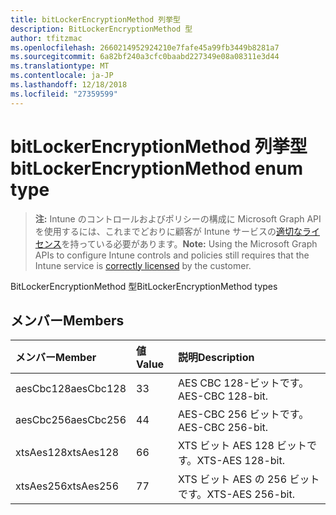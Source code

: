 ```yaml
---
title: bitLockerEncryptionMethod 列挙型
description: BitLockerEncryptionMethod 型
author: tfitzmac
ms.openlocfilehash: 2660214952924210e7fafe45a99fb3449b8281a7
ms.sourcegitcommit: 6a82bf240a3cfc0baabd227349e08a08311e3d44
ms.translationtype: MT
ms.contentlocale: ja-JP
ms.lasthandoff: 12/18/2018
ms.locfileid: "27359599"
---
```

# <a name="bitlockerencryptionmethod-enum-type"></a><span data-ttu-id="91f1e-103">bitLockerEncryptionMethod 列挙型</span><span class="sxs-lookup"><span data-stu-id="91f1e-103">bitLockerEncryptionMethod enum type</span></span>

> <span data-ttu-id="91f1e-104">**注:** Intune のコントロールおよびポリシーの構成に Microsoft Graph API を使用するには、これまでどおりに顧客が Intune サービスの[適切なライセンス](https://go.microsoft.com/fwlink/?linkid=839381)を持っている必要があります。</span><span class="sxs-lookup"><span data-stu-id="91f1e-104">**Note:** Using the Microsoft Graph APIs to configure Intune controls and policies still requires that the Intune service is [correctly licensed](https://go.microsoft.com/fwlink/?linkid=839381) by the customer.</span></span>

<span data-ttu-id="91f1e-105">BitLockerEncryptionMethod 型</span><span class="sxs-lookup"><span data-stu-id="91f1e-105">BitLockerEncryptionMethod types</span></span>
## <a name="members"></a><span data-ttu-id="91f1e-106">メンバー</span><span class="sxs-lookup"><span data-stu-id="91f1e-106">Members</span></span>
|<span data-ttu-id="91f1e-107">メンバー</span><span class="sxs-lookup"><span data-stu-id="91f1e-107">Member</span></span>|<span data-ttu-id="91f1e-108">値</span><span class="sxs-lookup"><span data-stu-id="91f1e-108">Value</span></span>|<span data-ttu-id="91f1e-109">説明</span><span class="sxs-lookup"><span data-stu-id="91f1e-109">Description</span></span>|
|:---|:---|:---|
|<span data-ttu-id="91f1e-110">aesCbc128</span><span class="sxs-lookup"><span data-stu-id="91f1e-110">aesCbc128</span></span>|<span data-ttu-id="91f1e-111">3</span><span class="sxs-lookup"><span data-stu-id="91f1e-111">3</span></span>|<span data-ttu-id="91f1e-112">AES CBC 128-ビットです。</span><span class="sxs-lookup"><span data-stu-id="91f1e-112">AES-CBC 128-bit.</span></span>|
|<span data-ttu-id="91f1e-113">aesCbc256</span><span class="sxs-lookup"><span data-stu-id="91f1e-113">aesCbc256</span></span>|<span data-ttu-id="91f1e-114">4</span><span class="sxs-lookup"><span data-stu-id="91f1e-114">4</span></span>|<span data-ttu-id="91f1e-115">AES-CBC 256 ビットです。</span><span class="sxs-lookup"><span data-stu-id="91f1e-115">AES-CBC 256-bit.</span></span>|
|<span data-ttu-id="91f1e-116">xtsAes128</span><span class="sxs-lookup"><span data-stu-id="91f1e-116">xtsAes128</span></span>|<span data-ttu-id="91f1e-117">6</span><span class="sxs-lookup"><span data-stu-id="91f1e-117">6</span></span>|<span data-ttu-id="91f1e-118">XTS ビット AES 128 ビットです。</span><span class="sxs-lookup"><span data-stu-id="91f1e-118">XTS-AES 128-bit.</span></span>|
|<span data-ttu-id="91f1e-119">xtsAes256</span><span class="sxs-lookup"><span data-stu-id="91f1e-119">xtsAes256</span></span>|<span data-ttu-id="91f1e-120">7</span><span class="sxs-lookup"><span data-stu-id="91f1e-120">7</span></span>|<span data-ttu-id="91f1e-121">XTS ビット AES の 256 ビットです。</span><span class="sxs-lookup"><span data-stu-id="91f1e-121">XTS-AES 256-bit.</span></span>|



